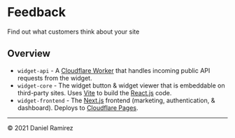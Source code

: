 # Feedback

Find out what customers think about your site

## Overview

- `widget-api` - A [Cloudflare Worker](https://workers.cloudflare.com/) that handles incoming public API requests from the widget.
- `widget-core` - The widget button & widget viewer that is embeddable on third-party sites. Uses [Vite](https://vitejs.dev) to build the [React.js](https://reactjs.org/) code.
- `widget-frontend` - The [Next.js](https://nextjs.org/) frontend (marketing, authentication, & dashboard). Deploys to [Cloudflare Pages](https://pages.cloudflare.com/).

---

&copy; 2021 Daniel Ramirez
